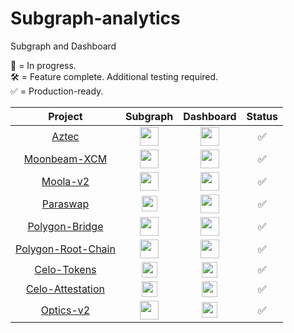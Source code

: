 # Subgraph-analytics
Subgraph and Dashboard 

🔨 = In progress.  
🛠 = Feature complete. Additional testing required.  
✅ = Production-ready.

|        Project     | Subgraph     |       Dashboard          |  Status   |
| :-----------------: | :-----------: | :------------------------:|:--------:  |
| [Aztec](subgraphs/aztec-network)|[<img src="images/favicon.ico" width="30" height="30"/>](https://thegraph.com/hosted-service/subgraph/dapplooker/aztec-connect)           |[<img src="images/favicon.ico" width="30" height="30"/>](https://dapplooker.com/dapp/aztec-connect-120167?network=ethereum&category=ethereum&type=dashboard&udid=0) |   ✅    |
| [Moonbeam-XCM](subgraphs/moonbeam-xcm) |[<img src="images/favicon.ico" width="30" height="30">](https://thegraph.com/hosted-service/subgraph/dapplooker/moonbeam-xcm-subgraph)|[<img src="images/favicon.ico" width="30" height="30"/>](https://dapplooker.com/dapp/subquery-moonbeam-120116?network=subquery&category=moonbeam&type=dashboard&udid=0) | ✅ |
| [Moola-v2](subgraphs/moola-v2) |[<img src="images/favicon.ico" width="30" height="30">](https://thegraph.com/hosted-service/subgraph/dapplooker/moola-market-v2)      |[<img src="images/favicon.ico" width="30" height="30"/>](https://dapplooker.com/dapp/moola-v2-120062?network=celo&category=celo&type=dashboard&udid=0)  |  ✅  |
| [Paraswap](subgraphs/paraswap) |[<img src="images/favicon.ico" width="25" height="25">](https://thegraph.com/hosted-service/subgraph/dapplooker/paraswap)              | <img src="images/favicon.ico" width="30" height="30"/>                         |     ✅      |
| [Polygon-Bridge](subgraphs/polygon-bridge)|[<img src="images/favicon.ico" width="30" height="30">](https://thegraph.com/hosted-service/subgraph/dapplooker/pan-swap) | [<img src="images/favicon.ico" width="30" height="30"/>](https://dapplooker.com/dapp/polygon-bridge-13?network=ethereum&category=polygon&type=dashboard&udid=0)|✅ |
| [Polygon-Root-Chain](subgraphs/polygon-root-chain-manager) |[<img src="images/favicon.ico" width="30" height="30">](https://thegraph.com/hosted-service/subgraph/dapplooker/nft1)| <img src="images/favicon.ico" width="30" height="30"/> |      ✅        |
| [Celo-Tokens](subgraphs/celo-tokens)|[<img src="images/celo_icon.ico" width="25" height="25">](https://thegraph.com/hosted-service/subgraph/dapplooker/celo-tokens-analytics-subgraph)| [<img src="images/celo_icon.ico" width="25" height="25">](https://dapplooker.com/dapp/celo-all-tokens-120082?network=celo&category=celo&type=dashboard&udid=0) |    ✅         |
| [Celo-Attestation](subgraphs/celo-attestation) |[<img src="images/celo_icon.ico" width="25" height="25">](https://thegraph.com/hosted-service/subgraph/dapplooker/celo-attestation)| [<img src="images/celo_icon.ico" width="25" height="25">](https://dapplooker.com/dapp/celo-attestation-120131?network=celo&category=celo&type=dashboard&udid=0) |    ✅  |
| [Optics-v2](subgraphs/optics-v2)|[<img src="images/celo_icon.ico" width="30" height="30">](https://thegraph.com/hosted-service/subgraph/dapplooker/celo-optics-v2)   |[<img src="images/celo_icon.ico" width="25" height="25">](https://dapplooker.com/dapp/optics-v2-120137?network=celo&category=celo&type=dashboard&udid=0)|   ✅    |

